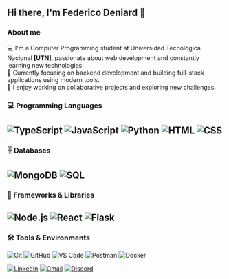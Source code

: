 ## Hi there, I'm Federico Deniard 👋

<!--
**FedericoDeniard/FedericoDeniard** is a ✨ _special_ ✨ repository because its `README.md` (this file) appears on your GitHub profile.

Here are some ideas to get you started:

- 🔭 I’m currently working on ...
- 🌱 I’m currently learning ...
- 👯 I’m looking to collaborate on ...
- 🤔 I’m looking for help with ...
- 💬 Ask me about ...
- 📫 How to reach me: ...
- 😄 Pronouns: ...
- ⚡ Fun fact: ...
-->
###  About me  
💻 I'm a Computer Programming student at Universidad Tecnológica Nacional **[UTN]**, passionate about web development and constantly learning new technologies.  
🌱 Currently focusing on backend development and building full-stack applications using modern tools.  
🚀 I enjoy working on collaborative projects and exploring new challenges.
  
### 💻 Programming Languages  

![TypeScript](https://img.icons8.com/color/48/000000/typescript.png)
![JavaScript](https://img.icons8.com/color/48/000000/javascript.png) 
![Python](https://img.icons8.com/color/48/000000/python.png) 
![HTML](https://img.icons8.com/color/48/000000/html-5.png) 
![CSS](https://img.icons8.com/color/48/000000/css3.png)  
---
### 🗄️ Databases  

![MongoDB](https://img.icons8.com/color/48/000000/mongodb.png)
![SQL](https://img.icons8.com/?size=48&id=J6KcaRLsTgpZ&format=png&color=000000)
---
### 🚀 Frameworks & Libraries

![Node.js](https://img.icons8.com/color/48/000000/nodejs.png)
![React](https://img.icons8.com/color/48/000000/react-native.png)
![Flask](https://img.icons8.com/?size=48&id=ewGOClUtmFX4&format=png&color=000000)
---
### 🛠 Tools & Environments  

![Git](https://img.icons8.com/color/48/000000/git.png)
![GitHub](https://img.icons8.com/ios-glyphs/48/000000/github.png)
![VS Code](https://img.icons8.com/color/48/000000/visual-studio-code-2019.png)
![Postman](https://img.icons8.com/?size=48&id=IoYmHUxgvrFB&format=png&color=000000)
![Docker](https://img.icons8.com/?size=48&id=cdYUlRaag9G9&format=png&color=000000)

<a href="https://www.linkedin.com/in/federicodeniard/" target="_blank"><img src="https://img.shields.io/badge/LinkedIn-blue?style=for-the-badge&logo=linkedin&logoColor=white" alt="LinkedIn"></a>
<a href="mailto:fededeniard@gmail.com" target="_blank"><img src="https://img.shields.io/badge/Gmail-red?style=for-the-badge&logo=gmail&logoColor=white" alt="Gmail"></a>
<a href="https://discord.com/users/fededeniard" target="_blank"><img src="https://img.shields.io/badge/Discord-blue?style=for-the-badge&logo=discord&logoColor=white" alt="Discord"></a>



